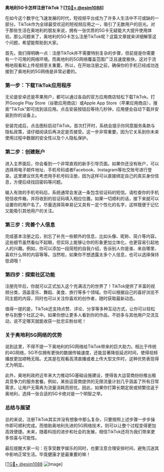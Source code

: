 **奥地利5G卡怎样注册TikTok？[[TG💪+ @esim1088](https://t.me/s/esim1088)]**

在如今这个数字化飞速发展的时代，短视频平台成为了许多人生活中不可或缺的一部分。TikTok作为全球最受欢迎的短视频应用之一，吸引了无数用户的目光。对于那些生活在奥地利的朋友来说，拥有一张优质的5G卡无疑能大大提升使用体验。那么问题来了，奥地利的5G卡怎么注册TikTok呢？这篇文章就来详细解答这个问题，希望能帮助到大家。

首先，我们得明确一点：注册TikTok并不需要特别复杂的步骤，但前提是你需要有一个可用的网络环境。而奥地利的5G网络覆盖范围广泛且速度极快，这对于流畅地观看和上传视频至关重要。所以，在开始注册之前，确保你的手机已经成功连接到了奥地利的5G网络是非常必要的。

### **第一步：下载TikTok应用程序**

无论是安卓还是苹果用户，都可以通过各自的官方应用商店轻松下载TikTok。打开Google Play Store（谷歌应用商店）或Apple App Store（苹果应用商店），搜索“TikTok”即可找到该应用。点击安装按钮后等待几秒钟，应用便会自动下载并安装到你的设备上。

安装完成后，点击图标启动TikTok。首次打开时，系统会提示你同意服务条款与隐私政策，请仔细阅读后再决定是否接受。这一步非常重要，因为它关系到你未来使用过程中数据的安全性以及个人隐私保护。

### **第二步：创建账户**

进入主界面后，你会看到一个非常直观的新手引导页面。如果你还没有账户，可以选择用电子邮件地址、手机号码或者Facebook、Instagram等社交账号进行登录。这里建议优先考虑用手机号码注册，因为这样可以直接绑定自己的真实身份信息，方便后续找回密码等问题。

输入有效的手机号码后，系统通常会发送一条包含验证码的短信。请检查你的手机短信收件箱，并将收到的验证码填入相应位置。如果一切顺利的话，接下来就可以设置你的用户名了。尽量选择简单易记又具有一定个性化的名字，这样既便于记忆又能吸引其他用户的关注。

### **第三步：完善个人信息**

完成基本注册之后，别忘了补充一些额外的信息，比如头像、昵称、简介等内容。这些细节虽然看似不起眼，但实际上能够让你的形象更加立体化，也更容易引起他人的兴趣。例如，你可以添加一段简短的自我介绍，告诉别人你是谁、来自哪里、喜欢什么样的内容等等。当然啦，如果你不想透露太多个人信息，也可以选择保持低调哦！

### **第四步：探索社区功能**

注册完毕后，你就可以正式加入这个充满活力的世界了！TikTok提供了丰富的视频分类，涵盖音乐、舞蹈、美食、旅行等多个领域。你可以根据自己的喜好浏览不同主题的内容，同时也可以关注你喜欢的创作者，随时获取最新动态。

值得一提的是，TikTok还支持点赞、评论、分享等多种互动方式，让你可以轻松参与到整个社区之中。如果你想让更多人看到你的作品，不妨多与其他用户交流互动，说不定哪天就能收获一批忠实粉丝呢！

### **关于奥地利5G网络的优势**

说到这里，不得不提一下奥地利的5G网络给TikTok带来的巨大助力。相比于传统的4G网络，5G不仅拥有更快的数据传输速度，还能显著降低延迟时间，使得视频播放更加顺畅无阻。尤其是在观看高清直播或者上传大型文件时，这种优势表现得尤为明显。

此外，奥地利政府近年来大力推动5G基础设施建设，使得各大运营商纷纷推出极具竞争力的服务套餐。例如，某些运营商提供的无限流量计划几乎涵盖了所有日常需求，让用户无需再为流量消耗而担忧。因此，如果你打算长期定居或频繁往返于奥地利，选择一张合适的5G卡绝对是一个明智之举。

### **总结与展望**

总的来说，注册TikTok其实并没有想象中那么复杂，只要按照上述步骤一步步操作即可顺利完成。而借助奥地利先进的5G网络技术，则可以让整个过程变得更加高效便捷。未来，随着科技的进步和社会的发展，相信TikTok还将为我们带来更多惊喜与可能性。

最后提醒大家一句：在享受数字娱乐的同时，也要注意合理安排时间，避免沉迷其中影响正常生活。毕竟健康才是最重要的嘛！

[[TG💪+ @esim1088](https://t.me/s/esim1088) ![Image](https://i.postimg.cc/4NQfJmqS/Snipaste-2025-05-13-00-14-12.png)]